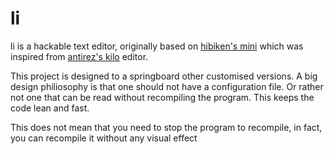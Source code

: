 # li

li is a hackable text editor, originally based on [hibiken's mini](https://github.com/hibiken/mini) which was inspired from [antirez's kilo](http://antirez.com/news/108) editor.

This project is designed to a springboard other customised versions. A big design philiosophy is that one should not have a configuration file. Or rather not one that can be read without recompiling the program. This keeps the code lean and fast.

This does not mean that you need to stop the program to recompile, in fact, you can recompile it without any visual effect
